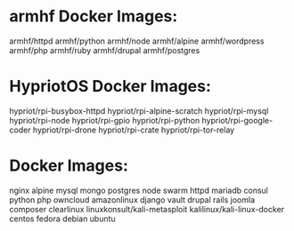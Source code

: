 # armhf Docker Images:

armhf/httpd
armhf/python
armhf/node
armhf/alpine
armhf/wordpress
armhf/php
armhf/ruby
armhf/drupal
armhf/postgres

# HypriotOS Docker Images:

hypriot/rpi-busybox-httpd
hypriot/rpi-alpine-scratch
hypriot/rpi-mysql
hypriot/rpi-node
hypriot/rpi-gpio
hypriot/rpi-python
hypriot/rpi-google-coder
hypriot/rpi-drone
hypriot/rpi-crate
hypriot/rpi-tor-relay

# Docker Images:
nginx
alpine
mysql
mongo
postgres
node
swarm
httpd
mariadb
consul
python
php
owncloud
amazonlinux
django
vault
drupal
rails
joomla
composer
clearlinux
linuxkonsult/kali-metasploit
kalilinux/kali-linux-docker
centos
fedora
debian
ubuntu
